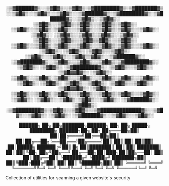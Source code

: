 <center>
 ░▒▓██████▓▒░░▒▓█▓▒░░▒▓█▓▒░▒▓████████▓▒░▒▓███████▓▒░░▒▓█▓▒░░▒▓█▓▒░░▒▓█▓▒░░▒▓██████▓▒░▒▓████████▓▒░▒▓██████▓▒░░▒▓█▓▒░░▒▓█▓▒░
░▒▓█▓▒░░▒▓█▓▒░▒▓█▓▒░░▒▓█▓▒░▒▓█▓▒░      ░▒▓█▓▒░░▒▓█▓▒░▒▓█▓▒░░▒▓█▓▒░░▒▓█▓▒░▒▓█▓▒░░▒▓█▓▒░ ░▒▓█▓▒░  ░▒▓█▓▒░░▒▓█▓▒░▒▓█▓▒░░▒▓█▓▒░
░▒▓█▓▒░░▒▓█▓▒░░▒▓█▓▒▒▓█▓▒░░▒▓█▓▒░      ░▒▓█▓▒░░▒▓█▓▒░▒▓█▓▒░░▒▓█▓▒░░▒▓█▓▒░▒▓█▓▒░░▒▓█▓▒░ ░▒▓█▓▒░  ░▒▓█▓▒░      ░▒▓█▓▒░░▒▓█▓▒░
░▒▓█▓▒░░▒▓█▓▒░░▒▓█▓▒▒▓█▓▒░░▒▓██████▓▒░ ░▒▓███████▓▒░░▒▓█▓▒░░▒▓█▓▒░░▒▓█▓▒░▒▓████████▓▒░ ░▒▓█▓▒░  ░▒▓█▓▒░      ░▒▓████████▓▒░
░▒▓█▓▒░░▒▓█▓▒░ ░▒▓█▓▓█▓▒░ ░▒▓█▓▒░      ░▒▓█▓▒░░▒▓█▓▒░▒▓█▓▒░░▒▓█▓▒░░▒▓█▓▒░▒▓█▓▒░░▒▓█▓▒░ ░▒▓█▓▒░  ░▒▓█▓▒░      ░▒▓█▓▒░░▒▓█▓▒░
░▒▓█▓▒░░▒▓█▓▒░ ░▒▓█▓▓█▓▒░ ░▒▓█▓▒░      ░▒▓█▓▒░░▒▓█▓▒░▒▓█▓▒░░▒▓█▓▒░░▒▓█▓▒░▒▓█▓▒░░▒▓█▓▒░ ░▒▓█▓▒░  ░▒▓█▓▒░░▒▓█▓▒░▒▓█▓▒░░▒▓█▓▒░
 ░▒▓██████▓▒░   ░▒▓██▓▒░  ░▒▓████████▓▒░▒▓█▓▒░░▒▓█▓▒░░▒▓█████████████▓▒░░▒▓█▓▒░░▒▓█▓▒░ ░▒▓█▓▒░   ░▒▓██████▓▒░░▒▓█▓▒░░▒▓█▓▒░

 ██████╗ ██╗   ██╗███████╗██████╗ ██╗    ██╗ █████╗ ████████╗ ██████╗██╗  ██╗
██╔═══██╗██║   ██║██╔════╝██╔══██╗██║    ██║██╔══██╗╚══██╔══╝██╔════╝██║  ██║
██║   ██║██║   ██║█████╗  ██████╔╝██║ █╗ ██║███████║   ██║   ██║     ███████║
██║   ██║╚██╗ ██╔╝██╔══╝  ██╔══██╗██║███╗██║██╔══██║   ██║   ██║     ██╔══██║
╚██████╔╝ ╚████╔╝ ███████╗██║  ██║╚███╔███╔╝██║  ██║   ██║   ╚██████╗██║  ██║
 ╚═════╝   ╚═══╝  ╚══════╝╚═╝  ╚═╝ ╚══╝╚══╝ ╚═╝  ╚═╝   ╚═╝    ╚═════╝╚═╝  ╚═╝
</center>
Collection of utilities for scanning a given website's security
